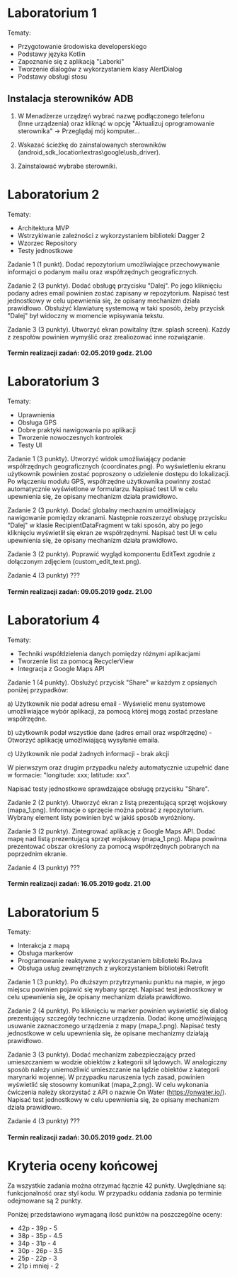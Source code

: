 # Laboratorium 1 

Tematy:

- Przygotowanie środowiska developerskiego
- Podstawy języka Kotlin
- Zapoznanie się z aplikacją "Laborki" 
- Tworzenie dialogów z wykorzystaniem klasy AlertDialog
- Podstawy obsługi stosu

## Instalacja sterowników ADB

1. W Menadżerze urządzęń wybrać nazwę podłączonego telefonu<br/> (Inne urządzenia) oraz kliknąć w opcję "Aktualizuj oprogramowanie sterownika" -> Przeglądaj mój komputer...

2. Wskazać ścieżkę do zainstalowanych sterowników (android_sdk_location\extras\google\usb_driver).

3. Zainstalować wybrabe sterowniki.


# Laboratorium 2

Tematy: 

- Architektura MVP
- Wstrzykiwanie zależności z wykorzystaniem biblioteki Dagger 2
- Wzorzec Repository
- Testy jednostkowe

Zadanie 1 (1 punkt). Dodać repozytorium umożliwiające przechowywanie informajci o podanym mailu oraz współrzędnych geograficznych.

Zadanie 2 (3 punkty). Dodać obsługę przycisku "Dalej". Po jego kliknięciu podany adres email powinien zostać zapisany w repozytorium. Napisać test jednostkowy w celu upewnienia się, że opisany mechanizm działa prawidłowo. Obsłużyć klawiaturę systemową w taki sposób, żeby przycisk "Dalej" był widoczny w momencie wpisywania tekstu. 

Zadanie 3 (3 punkty). Utworzyć ekran powitalny (tzw. splash screen). Każdy z zespołów powinien wymyślić oraz zrealiozować inne rozwiązanie.

#### Termin realizacji zadań: 02.05.2019 godz. 21.00


# Laboratorium 3

Tematy:

- Uprawnienia
- Obsługa GPS
- Dobre praktyki nawigowania po aplikacji
- Tworzenie nowoczesnych kontrolek
- Testy UI

Zadanie 1 (3 punkty). Utworzyć widok umożliwiający podanie współrzędnych geograficznych (coordinates.png). Po wyświetleniu ekranu użytkownik powinien zostać poproszony o udzielenie dostępu do lokalizacji. Po włączeniu modułu GPS, współrzędne użytkownika powinny zostać automatycznie wyświetlone w formularzu. Napisać test UI w celu upewnienia się, że opisany mechanizm działa prawidłowo.

Zadanie 2 (3 punkty). Dodać globalny mechaznim umożliwiający nawigowanie pomiędzy ekranami. Następnie rozszerzyć obsługę przycisku "Dalej" w klasie RecipientDataFragment w taki sposón, aby po jego kliknięciu wyświetlił się ekran ze współrzędnymi. Napisać test UI w celu upewnienia się, że opisany mechanizm działa prawidłowo.

Zadanie 3 (2 punkty). Poprawić wygląd komponentu EditText zgodnie z dołączonym zdjęciem (custom_edit_text.png).

Zadanie 4 (3 punkty) ???


#### Termin realizacji zadań: 09.05.2019 godz. 21.00


# Laboratorium 4

Tematy: 

- Techniki współdzielenia danych pomiędzy różnymi aplikacjami
- Tworzenie list za pomocą RecyclerView
- Integracja z Google Maps API

Zadanie 1 (4 punkty). Obsłużyć przycisk "Share" w każdym z opsianych poniżej przypadków:

a) Użytkownik nie podał adresu email -  Wyświelić menu systemowe umożliwiające wybór aplikacji, za pomocą której mogą zostać przesłane współrzędne.

b) użytkownik podał wszystkie dane (adres email oraz współrzędne) - Otworzyć aplikację umożliwiającą wysyłanie emaila.

c) Użytkownik nie podał żadnych informacji - brak akcji

W pierwszym oraz drugim przypadku należy automatycznie uzupełnić dane w formacie: "longitude: xxx; latitude: xxx".

Napisać testy jednostkowe sprawdzające obsługę przycisku "Share".

Zadanie 2 (2 punkty). Utworzyć ekran z listą prezentującą sprzęt wojskowy (mapa_1.png). Informacje o sprzęcie można pobrać z repozytorium. Wybrany element listy powinien być w jakiś sposób wyróżniony.  

Zadanie 3 (2 punkty). Zintegrować aplikację z Google Maps API. Dodać mapę nad listą prezentującą sprzęt wojskowy (mapa_1.png). Mapa powinna prezentować obszar określony za pomocą współrzędnych pobranych na poprzednim ekranie. 

Zadanie 4 (3 punkty) ???

#### Termin realizacji zadań: 16.05.2019 godz. 21.00


# Laboratorium 5

Tematy:

- Interakcja z mapą
- Obsługa markerów
- Programowanie reaktywne z wykorzystaniem biblioteki RxJava
- Obsługa usług zewnętrznych z wykorzystaniem biblioteki Retrofit

Zadanie 1 (3 punkty). Po dłuższym przytrzymaniu punktu na mapie, w jego miejscu powinien pojawić się wybany sprzęt. Napisać test jednostkowy w celu upewnienia się, że opisany mechanizm działa prawidłowo.

Zadanie 2 (4 punkty). Po kliknięciu w marker powinien wyświetlić się dialog prezentujący szczegóły techniczne urządzenia. Dodać ikonę umożliwiającą usuwanie zaznaczonego urządzenia z mapy (mapa_1.png). Napisać testy jednostkowe w celu upewnienia się, że opisane mechanizmy działają prawidłowo.

Zadanie 3 (3 punkty). Dodać mechanizm zabezpieczający przed umieszczaniem w wodzie obiektów z kategorii sił lądowych. W analogiczny sposób należy uniemożliwić umieszczanie na lądzie obiektów z kategorii marynarki wojennej. W przypadku naruszenia tych zasad, powinien wyświetlić się stosowny komunikat (mapa_2.png). W celu wykonania ćwiczenia należy skorzystać z API o nazwie On Water (https://onwater.io/). Napisać test jednostkowy w celu upewnienia się, że opisany mechanizm działa prawidłowo.

Zadanie 4 (3 punkty) ???

#### Termin realizacji zadań: 30.05.2019 godz. 21.00


# Kryteria oceny końcowej

Za wszystkie zadania można otrzymać łącznie 42 punkty. Uwględniane są: funkcjonalność oraz styl kodu. W przypadku oddania zadania po terminie odejmowane są 2 punkty.

Poniżej przedstawiono wymaganą ilość punktów na poszczególne oceny:

- 42p - 39p - 5
- 38p - 35p - 4.5
- 34p - 31p - 4
- 30p - 26p - 3.5
- 25p - 22p - 3
- 21p i mniej - 2
